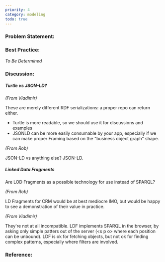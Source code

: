 ```yaml
---
priority: 4
category: modeling
todo: true
---
```


### Problem Statement:

### Best Practice:

*To Be Determined*

### Discussion:

##### Turtle vs JSON-LD?

*(From Vladimir)*

These are merely different RDF serializations: a proper repo can return
either.

- Turtle is more readable, so we should use it for discussions and examples
- JSONLD can be more easily consumable by your app, especially if we can
make proper Framing based on the "business object graph" shape.


*(From Rob)*

JSON-LD vs anything else?  JSON-LD.

##### Linked Data Fragments

Are LOD Fragments as a possible technology for use instead of SPARQL?

*(From Rob)*

LD Fragments for CRM would be at best mediocre IMO, but would be happy to see a demonstration of their value in practice.

*(From Vladimir)*

They're not at all incompatible.  LDF implements SPARQL in the browser, by asking only simple patters out of the server (\<s p o> where each position can be unbound). LDF is ok for fetching objects, but not ok for finding complex patterns, especially where filters are involved.


### Reference:


